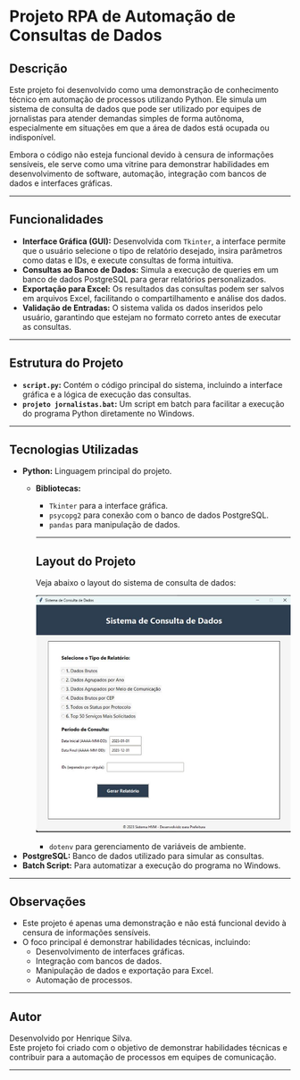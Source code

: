 # Projeto RPA de Automação de Consultas de Dados

## Descrição

Este projeto foi desenvolvido como uma demonstração de conhecimento técnico em automação de processos utilizando Python. Ele simula um sistema de consulta de dados que pode ser utilizado por equipes de jornalistas para atender demandas simples de forma autônoma, especialmente em situações em que a área de dados está ocupada ou indisponível.

Embora o código não esteja funcional devido à censura de informações sensíveis, ele serve como uma vitrine para demonstrar habilidades em desenvolvimento de software, automação, integração com bancos de dados e interfaces gráficas.

---

## Funcionalidades

- **Interface Gráfica (GUI):** Desenvolvida com `Tkinter`, a interface permite que o usuário selecione o tipo de relatório desejado, insira parâmetros como datas e IDs, e execute consultas de forma intuitiva.
- **Consultas ao Banco de Dados:** Simula a execução de queries em um banco de dados PostgreSQL para gerar relatórios personalizados.
- **Exportação para Excel:** Os resultados das consultas podem ser salvos em arquivos Excel, facilitando o compartilhamento e análise dos dados.
- **Validação de Entradas:** O sistema valida os dados inseridos pelo usuário, garantindo que estejam no formato correto antes de executar as consultas.

---

## Estrutura do Projeto

- **`script.py`:** Contém o código principal do sistema, incluindo a interface gráfica e a lógica de execução das consultas.
- **`projeto jornalistas.bat`:** Um script em batch para facilitar a execução do programa Python diretamente no Windows.

---

## Tecnologias Utilizadas

- **Python:** Linguagem principal do projeto.
    - **Bibliotecas:** 
        - `Tkinter` para a interface gráfica.
        - `psycopg2` para conexão com o banco de dados PostgreSQL.
        - `pandas` para manipulação de dados.

        ---

        ## Layout do Projeto

        Veja abaixo o layout do sistema de consulta de dados:

        ![Interface do sistema](Layout%20sistema.png)
      
        - `dotenv` para gerenciamento de variáveis de ambiente.
- **PostgreSQL:** Banco de dados utilizado para simular as consultas.
- **Batch Script:** Para automatizar a execução do programa no Windows.

---

## Observações

- Este projeto é apenas uma demonstração e não está funcional devido à censura de informações sensíveis.
- O foco principal é demonstrar habilidades técnicas, incluindo:
    - Desenvolvimento de interfaces gráficas.
    - Integração com bancos de dados.
    - Manipulação de dados e exportação para Excel.
    - Automação de processos.

---

## Autor

Desenvolvido por Henrique Silva.  
Este projeto foi criado com o objetivo de demonstrar habilidades técnicas e contribuir para a automação de processos em equipes de comunicação.

---  
